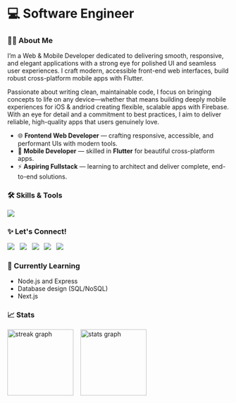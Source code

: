 # 💻 Software Engineer

<!-- Introduction & About-->
### 👨‍💻 About Me

  I’m a Web & Mobile Developer dedicated to delivering smooth, responsive, and elegant applications with a strong eye for polished UI and seamless user experiences. I craft modern, accessible front-end web interfaces, build robust cross-platform mobile apps with Flutter.
  
Passionate about writing clean, maintainable code, I focus on bringing concepts to life on any device—whether that means building deeply mobile  experiences for iOS & andriod creating flexible, scalable apps with Firebase. With an eye for detail and a commitment to best practices, I aim to deliver reliable, high-quality apps that users genuinely love.

- 🌐 **Frontend Web Developer** — crafting responsive, accessible, and performant UIs with modern tools.  
- 📱 **Mobile Developer** — skilled in **Flutter** for beautiful cross-platform apps.
- ⚡ **Aspiring Fullstack** — learning to architect and deliver complete, end-to-end solutions.


### 🛠️ Skills & Tools
<img src="https://skillicons.dev/icons?i=figma,sass,javascript,typescript,react,flutter,dart,firebase,supabase,git,notion" />

<!-- Social Links-->
### ✨ Let's Connect!

[<img src="https://img.shields.io/badge/X-000000?style=for-the-badge&logo=x&logoColor=white" />](https://x.com/techiedan_) &nbsp;
[<img src="https://img.shields.io/badge/Instagram-E4405F?style=for-the-badge&logo=instagram&logoColor=white" />](https://instagram.com/techiedan_/) &nbsp;
[<img src="https://img.shields.io/badge/LinkedIn-0077B5?style=for-the-badge&logo=linkedin&logoColor=white" />](https://linkedin.com/in/daniel-olaleye-16ab7b369/) &nbsp;
[<img src="https://img.shields.io/badge/Gmail-D14836?style=for-the-badge&logo=gmail&logoColor=white" />](mailto:danielolaleye064@gmail.com) &nbsp;
[<img src="https://img.shields.io/badge/Behance-1769FF?style=for-the-badge&logo=behance&logoColor=white" />](https://www.behance.net/techiedan_)


### 🌱 Currently Learning
- Node.js and Express
- Database design (SQL/NoSQL)
- Next.js


<!--My Streak Stats-->
### 📈 Stats
<div align="left">
  <img src="https://streak-stats.demolab.com?user=techie-dan&locale=en&mode=daily&theme=dracula&hide_border=false&border_radius=5&order=3" height="150" alt="streak graph" />
  &nbsp;&nbsp;
  <img src="https://github-readme-stats.vercel.app/api?username=techie-dan&hide_title=false&hide_rank=false&show_icons=true&include_all_commits=true&count_private=true&disable_animations=false&theme=dracula&locale=en&hide_border=false" height="150" alt="stats graph" />
</div>



















